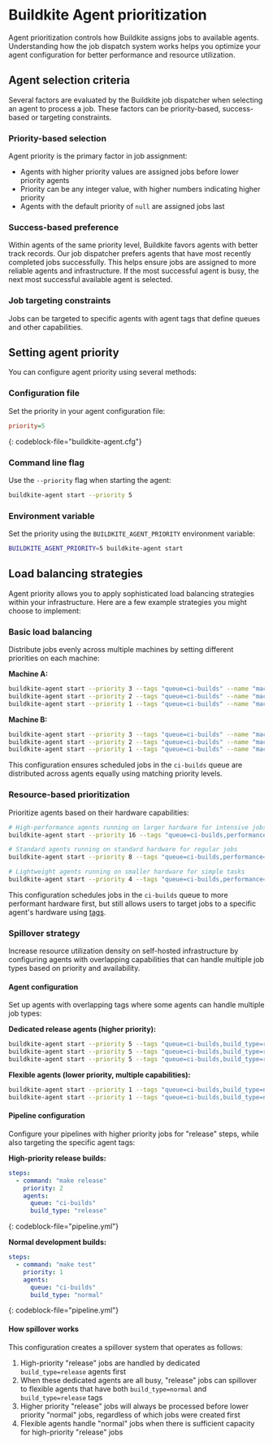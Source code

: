 # Buildkite Agent prioritization

Agent prioritization controls how Buildkite assigns jobs to available agents. Understanding how the job dispatch system works helps you optimize your agent configuration for better performance and resource utilization.

## Agent selection criteria

Several factors are evaluated by the Buildkite job dispatcher when selecting an agent to process a job. These factors can be priority-based, success-based or targeting constraints.

### Priority-based selection

Agent priority is the primary factor in job assignment:

* Agents with higher priority values are assigned jobs before lower priority agents
* Priority can be any integer value, with higher numbers indicating higher priority
* Agents with the default priority of `null` are assigned jobs last

### Success-based preference

Within agents of the same priority level, Buildkite favors agents with better track records. Our job dispatcher prefers agents that have most recently completed jobs successfully. This helps ensure jobs are assigned to more reliable agents and infrastructure. If the most successful agent is busy, the next most successful available agent is selected.

### Job targeting constraints

Jobs can be targeted to specific agents with agent tags that define queues and other capabilities.

## Setting agent priority

You can configure agent priority using several methods:

### Configuration file

Set the priority in your agent configuration file:

```ini
priority=5
```
{: codeblock-file="buildkite-agent.cfg"}

### Command line flag

Use the `--priority` flag when starting the agent:

```bash
buildkite-agent start --priority 5
```

### Environment variable

Set the priority using the `BUILDKITE_AGENT_PRIORITY` environment variable:

```bash
BUILDKITE_AGENT_PRIORITY=5 buildkite-agent start
```

## Load balancing strategies

Agent priority allows you to apply sophisticated load balancing strategies within your infrastructure. Here are a few example strategies you might choose to implement:

### Basic load balancing

Distribute jobs evenly across multiple machines by setting different priorities on each machine:

**Machine A:**

```bash
buildkite-agent start --priority 3 --tags "queue=ci-builds" --name "machine-a3"
buildkite-agent start --priority 2 --tags "queue=ci-builds" --name "machine-a2"
buildkite-agent start --priority 1 --tags "queue=ci-builds" --name "machine-a1"
```

**Machine B:**

```bash
buildkite-agent start --priority 3 --tags "queue=ci-builds" --name "machine-b3"
buildkite-agent start --priority 2 --tags "queue=ci-builds" --name "machine-b2"
buildkite-agent start --priority 1 --tags "queue=ci-builds" --name "machine-b1"
```

This configuration ensures scheduled jobs in the `ci-builds` queue are distributed across agents equally using matching priority levels.

### Resource-based prioritization

Prioritize agents based on their hardware capabilities:

```bash
# High-performance agents running on larger hardware for intensive jobs
buildkite-agent start --priority 16 --tags "queue=ci-builds,performance=high,cpu=16-core"

# Standard agents running on standard hardware for regular jobs
buildkite-agent start --priority 8 --tags "queue=ci-builds,performance=standard,cpu=8-core"

# Lightweight agents running on smaller hardware for simple tasks
buildkite-agent start --priority 4 --tags "queue=ci-builds,performance=basic,cpu=4-core"
```

This configuration schedules jobs in the `ci-builds` queue to more performant hardware first, but still allows users to target jobs to a specific agent's hardware using [tags](/docs/pipelines/configure/defining-steps#targeting-specific-agents).

### Spillover strategy

Increase resource utilization density on self-hosted infrastructure by configuring agents with overlapping capabilities that can handle multiple job types based on priority and availability.

#### Agent configuration

Set up agents with overlapping tags where some agents can handle multiple job types:

**Dedicated release agents (higher priority):**

```bash
buildkite-agent start --priority 5 --tags "queue=ci-builds,build_type=release"
buildkite-agent start --priority 5 --tags "queue=ci-builds,build_type=release"
buildkite-agent start --priority 5 --tags "queue=ci-builds,build_type=release"
```

**Flexible agents (lower priority, multiple capabilities):**

```bash
buildkite-agent start --priority 1 --tags "queue=ci-builds,build_type=normal,build_type=release"
buildkite-agent start --priority 1 --tags "queue=ci-builds,build_type=normal,build_type=release"
```

#### Pipeline configuration

Configure your pipelines with higher priority jobs for "release" steps, while also targeting the specific agent tags:

**High-priority release builds:**

```yaml
steps:
  - command: "make release"
    priority: 2
    agents:
      queue: "ci-builds"
      build_type: "release"
```
{: codeblock-file="pipeline.yml"}

**Normal development builds:**

```yaml
steps:
  - command: "make test"
    priority: 1
    agents:
      queue: "ci-builds"
      build_type: "normal"
```
{: codeblock-file="pipeline.yml"}

#### How spillover works

This configuration creates a spillover system that operates as follows:

1. High-priority "release" jobs are handled by dedicated `build_type=release` agents first
2. When these dedicated agents are all busy, "release" jobs can spillover to flexible agents that have both `build_type=normal` and `build_type=release` tags
3. Higher priority "release" jobs will always be processed before lower priority "normal" jobs, regardless of which jobs were created first
4. Flexible agents handle "normal" jobs when there is sufficient capacity for high-priority "release" jobs

